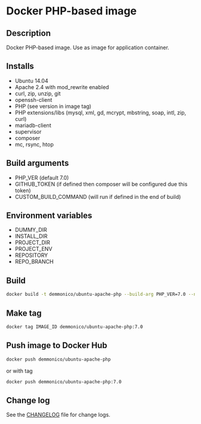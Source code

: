 # Docker PHP-based image

## Description

Docker PHP-based image. Use as image for application container.


## Installs

- Ubuntu 14.04
- Apache 2.4 with mod_rewrite enabled
- curl, zip, unzip, git
- openssh-client
- PHP (see version in image tag)
- PHP extensions/libs (mysql, xml, gd, mcrypt, mbstring, soap, intl, zip, curl)
- mariadb-client
- supervisor
- composer
- mc, rsync, htop


## Build arguments

- PHP_VER (default 7.0)
- GITHUB_TOKEN (if defined then composer will be configured due this token)
- CUSTOM_BUILD_COMMAND (will run if defined in the end of build)


## Environment variables

- DUMMY_DIR
- INSTALL_DIR
- PROJECT_DIR
- PROJECT_ENV
- REPOSITORY
- REPO_BRANCH


## Build

```sh
docker build -t demmonico/ubuntu-apache-php --build-arg PHP_VER=7.0 --no-cache .
```

## Make tag

```sh
docker tag IMAGE_ID demmonico/ubuntu-apache-php:7.0
```

## Push image to Docker Hub

```sh
docker push demmonico/ubuntu-apache-php
```
or with tag
```sh
docker push demmonico/ubuntu-apache-php:7.0
```

## Change log

See the [CHANGELOG](CHANGELOG.md) file for change logs.
